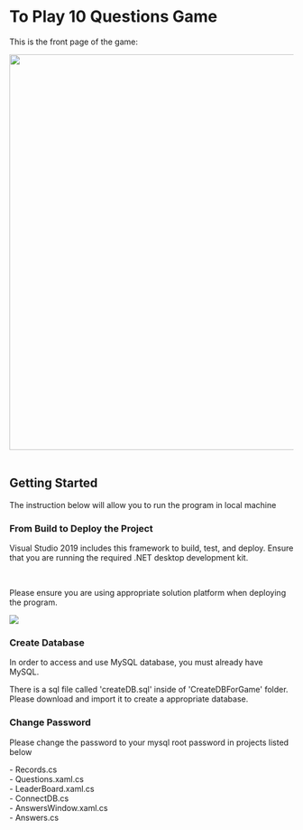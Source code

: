 <h1><b>To Play 10 Questions Game</b></h1>

This is the front page of the game:

<img src="https://user-images.githubusercontent.com/70799519/103854118-0bca1480-50f3-11eb-8164-1f1e2a194e1c.png" width="700px">
<br/><br/>
<h2><b>Getting Started</h2></b>
The instruction below will allow you to run the program in local machine

<br/>
<h3><b>From Build to Deploy the Project</b></h3>
<p>Visual Studio 2019 includes this framework to build, test, and deploy. Ensure that you are running the required .NET desktop development kit.</p>

<br>
<p>Please ensure you are using appropriate solution platform when deploying the program.</p>
<img src=https://user-images.githubusercontent.com/70799519/103855137-59e01780-50f5-11eb-9b59-42af3b155d61.png>

<br/>
<h3><b>Create Database</b></h3>
<p>In order to access and use MySQL database, you must already have MySQL.</p>

There is a sql file called 'createDB.sql' inside of 'CreateDBForGame' folder.
Please download and import it to create a appropriate database.
<br/>
<h3>Change Password</h3>
<p>Please change the password to your mysql root password in projects listed below</p>
- Records.cs<br/>
- Questions.xaml.cs<br/>
- LeaderBoard.xaml.cs<br/>
- ConnectDB.cs<br/>
- AnswersWindow.xaml.cs<br/>
- Answers.cs<br/>
